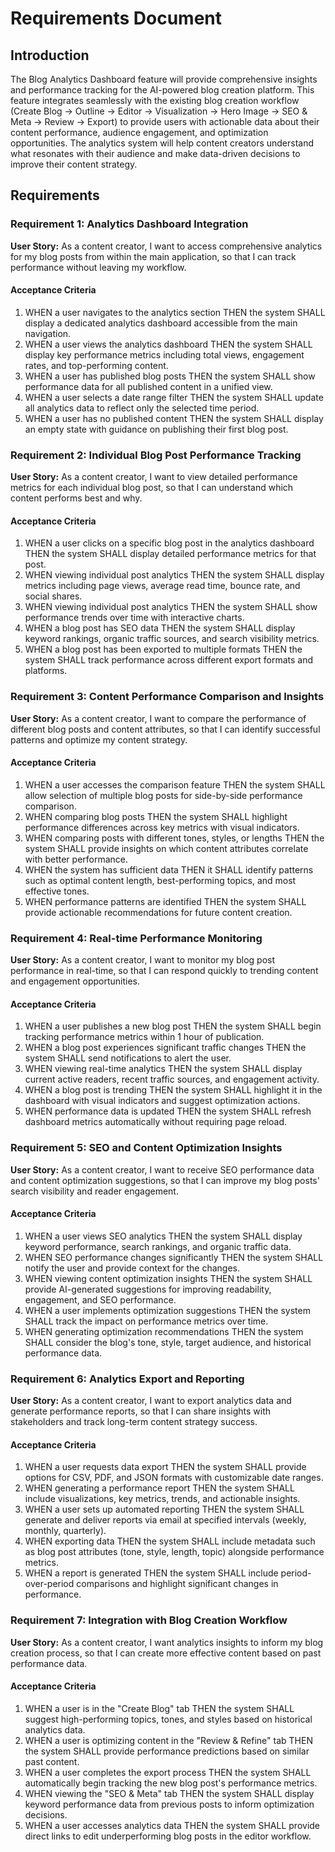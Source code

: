 # Requirements Document

## Introduction

The Blog Analytics Dashboard feature will provide comprehensive insights and performance tracking for the AI-powered blog creation platform. This feature integrates seamlessly with the existing blog creation workflow (Create Blog → Outline → Editor → Visualization → Hero Image → SEO & Meta → Review → Export) to provide users with actionable data about their content performance, audience engagement, and optimization opportunities. The analytics system will help content creators understand what resonates with their audience and make data-driven decisions to improve their content strategy.

## Requirements

### Requirement 1: Analytics Dashboard Integration

**User Story:** As a content creator, I want to access comprehensive analytics for my blog posts from within the main application, so that I can track performance without leaving my workflow.

#### Acceptance Criteria

1. WHEN a user navigates to the analytics section THEN the system SHALL display a dedicated analytics dashboard accessible from the main navigation.
2. WHEN a user views the analytics dashboard THEN the system SHALL display key performance metrics including total views, engagement rates, and top-performing content.
3. WHEN a user has published blog posts THEN the system SHALL show performance data for all published content in a unified view.
4. WHEN a user selects a date range filter THEN the system SHALL update all analytics data to reflect only the selected time period.
5. WHEN a user has no published content THEN the system SHALL display an empty state with guidance on publishing their first blog post.

### Requirement 2: Individual Blog Post Performance Tracking

**User Story:** As a content creator, I want to view detailed performance metrics for each individual blog post, so that I can understand which content performs best and why.

#### Acceptance Criteria

1. WHEN a user clicks on a specific blog post in the analytics dashboard THEN the system SHALL display detailed performance metrics for that post.
2. WHEN viewing individual post analytics THEN the system SHALL display metrics including page views, average read time, bounce rate, and social shares.
3. WHEN viewing individual post analytics THEN the system SHALL show performance trends over time with interactive charts.
4. WHEN a blog post has SEO data THEN the system SHALL display keyword rankings, organic traffic sources, and search visibility metrics.
5. WHEN a blog post has been exported to multiple formats THEN the system SHALL track performance across different export formats and platforms.

### Requirement 3: Content Performance Comparison and Insights

**User Story:** As a content creator, I want to compare the performance of different blog posts and content attributes, so that I can identify successful patterns and optimize my content strategy.

#### Acceptance Criteria

1. WHEN a user accesses the comparison feature THEN the system SHALL allow selection of multiple blog posts for side-by-side performance comparison.
2. WHEN comparing blog posts THEN the system SHALL highlight performance differences across key metrics with visual indicators.
3. WHEN comparing posts with different tones, styles, or lengths THEN the system SHALL provide insights on which content attributes correlate with better performance.
4. WHEN the system has sufficient data THEN it SHALL identify patterns such as optimal content length, best-performing topics, and most effective tones.
5. WHEN performance patterns are identified THEN the system SHALL provide actionable recommendations for future content creation.

### Requirement 4: Real-time Performance Monitoring

**User Story:** As a content creator, I want to monitor my blog post performance in real-time, so that I can respond quickly to trending content and engagement opportunities.

#### Acceptance Criteria

1. WHEN a user publishes a new blog post THEN the system SHALL begin tracking performance metrics within 1 hour of publication.
2. WHEN a blog post experiences significant traffic changes THEN the system SHALL send notifications to alert the user.
3. WHEN viewing real-time analytics THEN the system SHALL display current active readers, recent traffic sources, and engagement activity.
4. WHEN a blog post is trending THEN the system SHALL highlight it in the dashboard with visual indicators and suggest optimization actions.
5. WHEN performance data is updated THEN the system SHALL refresh dashboard metrics automatically without requiring page reload.

### Requirement 5: SEO and Content Optimization Insights

**User Story:** As a content creator, I want to receive SEO performance data and content optimization suggestions, so that I can improve my blog posts' search visibility and reader engagement.

#### Acceptance Criteria

1. WHEN a user views SEO analytics THEN the system SHALL display keyword performance, search rankings, and organic traffic data.
2. WHEN SEO performance changes significantly THEN the system SHALL notify the user and provide context for the changes.
3. WHEN viewing content optimization insights THEN the system SHALL provide AI-generated suggestions for improving readability, engagement, and SEO performance.
4. WHEN a user implements optimization suggestions THEN the system SHALL track the impact on performance metrics over time.
5. WHEN generating optimization recommendations THEN the system SHALL consider the blog's tone, style, target audience, and historical performance data.

### Requirement 6: Analytics Export and Reporting

**User Story:** As a content creator, I want to export analytics data and generate performance reports, so that I can share insights with stakeholders and track long-term content strategy success.

#### Acceptance Criteria

1. WHEN a user requests data export THEN the system SHALL provide options for CSV, PDF, and JSON formats with customizable date ranges.
2. WHEN generating a performance report THEN the system SHALL include visualizations, key metrics, trends, and actionable insights.
3. WHEN a user sets up automated reporting THEN the system SHALL generate and deliver reports via email at specified intervals (weekly, monthly, quarterly).
4. WHEN exporting data THEN the system SHALL include metadata such as blog post attributes (tone, style, length, topic) alongside performance metrics.
5. WHEN a report is generated THEN the system SHALL include period-over-period comparisons and highlight significant changes in performance.

### Requirement 7: Integration with Blog Creation Workflow

**User Story:** As a content creator, I want analytics insights to inform my blog creation process, so that I can create more effective content based on past performance data.

#### Acceptance Criteria

1. WHEN a user is in the "Create Blog" tab THEN the system SHALL suggest high-performing topics, tones, and styles based on historical analytics data.
2. WHEN a user is optimizing content in the "Review & Refine" tab THEN the system SHALL provide performance predictions based on similar past content.
3. WHEN a user completes the export process THEN the system SHALL automatically begin tracking the new blog post's performance metrics.
4. WHEN viewing the "SEO & Meta" tab THEN the system SHALL display keyword performance data from previous posts to inform optimization decisions.
5. WHEN a user accesses analytics data THEN the system SHALL provide direct links to edit underperforming blog posts in the editor workflow.